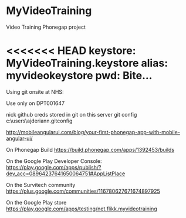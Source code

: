 # MyVideoTraining
Video Training Phonegap project

<<<<<<< HEAD
keystore: MyVideoTraining.keystore
alias: myvideokeystore
pwd: Bite...
=======
Using git onsite at NHS:

Use only on DPT001647

nick github creds stored in git on this server git config c:\users\ajderiann\.gitconfig

http://mobileangularui.com/blog/your-first-phonegap-app-with-mobile-angular-ui/

On Phonegap Build
https://build.phonegap.com/apps/1392453/builds

On the Google Play Developer Console:
https://play.google.com/apps/publish/?dev_acc=08964237641650064751#AppListPlace

On the Survitech community
https://plus.google.com/communities/116780627671674897925

On the Google Play store
https://play.google.com/apps/testing/net.flikk.myvideotraining